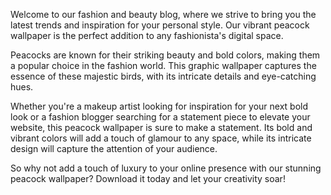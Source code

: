 <!--
Write me content for website with wallpaper "A vibrant graphic of a peacock for a fashion or beauty blog"
-->

<!--font:"Montserrat"-->

Welcome to our fashion and beauty blog, where we strive to bring you the latest trends and inspiration for your personal style. Our vibrant peacock wallpaper is the perfect addition to any fashionista's digital space.

Peacocks are known for their striking beauty and bold colors, making them a popular choice in the fashion world. This graphic wallpaper captures the essence of these majestic birds, with its intricate details and eye-catching hues.

Whether you're a makeup artist looking for inspiration for your next bold look or a fashion blogger searching for a statement piece to elevate your website, this peacock wallpaper is sure to make a statement. Its bold and vibrant colors will add a touch of glamour to any space, while its intricate design will capture the attention of your audience.

So why not add a touch of luxury to your online presence with our stunning peacock wallpaper? Download it today and let your creativity soar!
